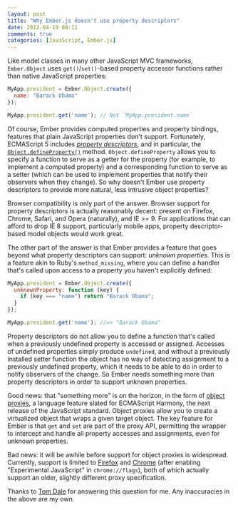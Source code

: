 ```yaml
---
layout: post
title: "Why Ember.js doesn't use property descriptors"
date: 2012-04-19 08:11
comments: true
categories: [JavaScript, Ember.js]
---
```

Like model classes in many other JavaScript MVC frameworks, `Ember.Object` uses
`get()`/`set()`-based property accessor functions rather than native JavaScript
properties:

```js
MyApp.president = Ember.Object.create({
  name: "Barack Obama"
});

MyApp.president.get('name'); // Not `MyApp.president.name`
```

Of course, Ember provides computed properties and property bindings, features
that plain JavaScript properties don't support. Fortunately, ECMAScript 5 includes
_[property descriptors](http://ejohn.org/blog/ecmascript-5-objects-and-properties/)_, and in particular, the
[`Object.defineProperty()`](https://developer.mozilla.org/en/JavaScript/Reference/Global_Objects/Object/defineProperty)
method. `Object.defineProperty` allows you to specify a function to serve as a
getter for the property (for example, to implement a computed property) and a
corresponding function to serve as a setter (which can be used to implement
properties that notify their observers when they change). So why doesn't Ember
use property descriptors to provide more natural, less intrusive object properties?

Browser compatibility is only part of the answer. Browser support for property
descriptors is actually reasonably decent: present on Firefox, Chrome, Safari, and
Opera (naturally), and IE >= 9. For applications that can afford to drop IE 8 support,
particularly mobile apps, property descriptor-based model objects would work great.

The other part of the answer is that Ember provides a feature that goes beyond what
property descriptors can support: _unknown properties_. This is a feature akin to
Ruby's `method_missing`, where you can define a handler that's called upon access
to a property you haven't explicitly defined:

```js
MyApp.president = Ember.Object.create({
  unknownProperty: function (key) {
    if (key === "name") return "Barack Obama";
  }
});

MyApp.president.get('name'); //=> "Barack Obama"
```

Property descriptors do not allow you to define a function that's called when a
previously undefined property is accessed or assigned. Accesses of undefined properties
simply produce `undefined`, and without a previously installed setter function the
object has no way of detecting assignment to a previously undefined property,
which it needs to be able to do in order to notify observers of the change. So
Ember needs something more than property descriptors in order to support
unknown properties.

Good news: that "something more" is on the horizon, in the form of
[object proxies](http://wiki.ecmascript.org/doku.php?id=harmony:direct_proxies), a
language feature slated for ECMAScript Harmony, the next release of the JavaScript
standard. Object proxies allow you to create a virtualized object that wraps a
given target object. The key feature for Ember is that `get` and `set` are part
of the proxy API, permitting the wrapper to intercept and handle all property
accesses and assignments, even for unknown properties.

Bad news: it will be awhile before support for object proxies is widespread. Currently,
support is limited to [Firefox](https://developer.mozilla.org/en/JavaScript/ECMAScript_6_support_in_Mozilla)
and [Chrome](https://plus.google.com/113127438179392830442/posts/T615Md5JPQG)
(after enabling "Experimental JavaScript" in `chrome://flags`),
both of which actually support an older, slightly different proxy specification.

Thanks to [Tom Dale](https://twitter.com/#!/tomdale) for answering this question
for me. Any inaccuracies in the above are my own.